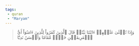 ```yaml
---
tags: 
 - quran 
 - "Maryam"
---
```


> وَإِذَا تُتۡلَىٰ عَلَيۡهِمۡ ءَايَٰتُنَا بَيِّنَٰتٖ قَالَ ٱلَّذِينَ كَفَرُواْ لِلَّذِينَ ءَامَنُوٓاْ أَيُّ ٱلۡفَرِيقَيۡنِ خَيۡرٞ مَّقَامٗا وَأَحۡسَنُ نَدِيّٗا
